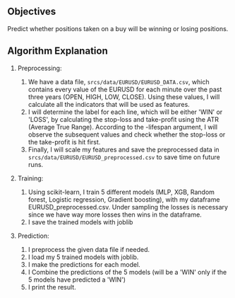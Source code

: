 ## Objectives
Predict whether positions taken on a buy will be winning or losing positions.

## Algorithm Explanation
1. Preprocessing:
   1. We have a data file, `srcs/data/EURUSD/EURUSD_DATA.csv`, which contains every value of the EURUSD for each minute over the past three years (OPEN, HIGH, LOW, CLOSE). Using these values, I will calculate all the indicators that will be used as features.
   2. I will determine the label for each line, which will be either 'WIN' or 'LOSS', by calculating the stop-loss and take-profit using the ATR (Average True Range). According to the -lifespan argument, I will observe the subsequent values and check whether the stop-loss or the take-profit is hit first.
   3. Finally, I will scale my features and save the preprocessed data in `srcs/data/EURUSD/EURUSD_preprocessed.csv` to save time on future runs.

2. Training:
   1. Using scikit-learn, I train 5 different models (MLP, XGB, Random forest, Logistic regression, Gradient boosting), with my dataframe EURUSD_preprocessed.csv. Under sampling the losses is necessary since we have way more losses then wins in the dataframe.
   2. I save the trained models with joblib
   
3. Prediction:
   1. I preprocess the given data file if needed.
   2. I load my 5 trained models with joblib.
   3. I make the predictions for each model.
   4. I Combine the predictions of the 5 models (will be a 'WIN' only if the 5 models have predicted a 'WIN')
   5. I print the result.
